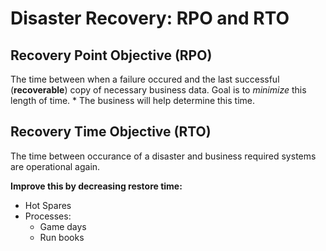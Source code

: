 # Disaster Recovery: RPO and RTO

## Recovery Point Objective (RPO)

The time between when a failure occured and the last successful (**recoverable**) copy of necessary business data.
Goal is to *minimize* this length of time.
    * The business will help determine this time.

## Recovery Time Objective (RTO)

The time between occurance of a disaster and business required systems are operational again.

**Improve this by decreasing restore time:**

* Hot Spares
* Processes:
  * Game days
  * Run books
